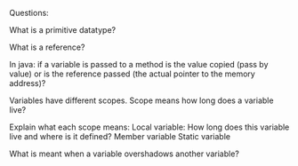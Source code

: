 
Questions:

What is a primitive datatype?

What is a reference?

In java: if a variable is passed to a method is the value copied (pass by value) or 
is the reference passed (the actual pointer to the memory address)?

Variables have different scopes. Scope means how long does a variable live?

Explain what each scope means:
Local variable: How long does this variable live and where is it defined?
Member variable
Static variable


What is meant when a variable overshadows another variable?



